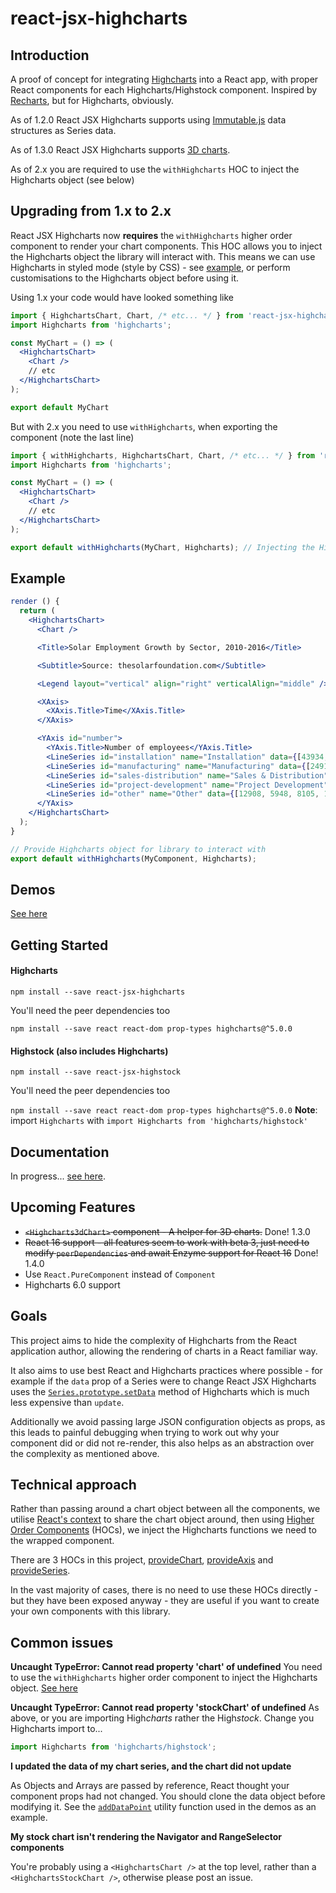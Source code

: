 # react-jsx-highcharts

## Introduction

A proof of concept for integrating [Highcharts](https://github.com/highcharts/highcharts) into a React app, with proper React components for each Highcharts/Highstock component. Inspired by [Recharts](https://github.com/recharts/recharts), but for Highcharts, obviously.

As of 1.2.0 React JSX Highcharts supports using [Immutable.js](https://facebook.github.io/immutable-js/) data structures as Series data.

As of 1.3.0 React JSX Highcharts supports [3D charts](https://whawker.github.io/react-jsx-highcharts/examples/3DChart/index.html).

As of 2.x you are required to use the `withHighcharts` HOC  to inject the Highcharts object (see below)

## Upgrading from 1.x to 2.x

React JSX Highcharts now **requires** the `withHighcharts` higher order component to render your chart components. This HOC allows you to inject the Highcharts object the library will interact with.
This means we can use Highcharts in styled mode (style by CSS) - see [example](https://whawker.github.io/react-jsx-highcharts/examples/StyleByCSS/index.html), or perform customisations to the Highcharts object before using it.

Using 1.x your code would have looked something like

```jsx
import { HighchartsChart, Chart, /* etc... */ } from 'react-jsx-highcharts';
import Highcharts from 'highcharts';

const MyChart = () => (
  <HighchartsChart>
    <Chart />
    // etc
  </HighchartsChart>
);

export default MyChart
```

But with 2.x you need to use `withHighcharts`, when exporting the component (note the last line)

```jsx
import { withHighcharts, HighchartsChart, Chart, /* etc... */ } from 'react-jsx-highcharts';
import Highcharts from 'highcharts';

const MyChart = () => (
  <HighchartsChart>
    <Chart />
    // etc
  </HighchartsChart>
);

export default withHighcharts(MyChart, Highcharts); // Injecting the Highcharts object
```

## Example

```jsx
render () {
  return (
    <HighchartsChart>
      <Chart />

      <Title>Solar Employment Growth by Sector, 2010-2016</Title>

      <Subtitle>Source: thesolarfoundation.com</Subtitle>

      <Legend layout="vertical" align="right" verticalAlign="middle" />

      <XAxis>
        <XAxis.Title>Time</XAxis.Title>
      </XAxis>

      <YAxis id="number">
        <YAxis.Title>Number of employees</YAxis.Title>
        <LineSeries id="installation" name="Installation" data={[43934, 52503, 57177, 69658, 97031, 119931, 137133, 154175]} />
        <LineSeries id="manufacturing" name="Manufacturing" data={[24916, 24064, 29742, 29851, 32490, 30282, 38121, 40434]} />
        <LineSeries id="sales-distribution" name="Sales & Distribution" data={[11744, 17722, 16005, 19771, 20185, 24377, 32147, 39387]} />
        <LineSeries id="project-development" name="Project Development" data={[null, null, 7988, 12169, 15112, 22452, 34400, 34227]} />
        <LineSeries id="other" name="Other" data={[12908, 5948, 8105, 11248, 8989, 11816, 18274, 18111]} />
      </YAxis>
    </HighchartsChart>
  );
}

// Provide Highcharts object for library to interact with
export default withHighcharts(MyComponent, Highcharts);
```

## Demos

[See here](https://whawker.github.io/react-jsx-highcharts/examples/index.html)

## Getting Started

#### Highcharts
`npm install --save react-jsx-highcharts`

You'll need the peer dependencies too

`npm install --save react react-dom prop-types highcharts@^5.0.0`

#### Highstock (also includes Highcharts)
`npm install --save react-jsx-highstock`

You'll need the peer dependencies too

`npm install --save react react-dom prop-types highcharts@^5.0.0`
**Note**: import `Highcharts` with `import Highcharts from 'highcharts/highstock'`

## Documentation
In progress... [see here](https://github.com/whawker/react-jsx-highcharts/wiki).

## Upcoming Features
* ~~`<Highcharts3dChart>` component - A helper for 3D charts.~~ Done! 1.3.0
* ~~React 16 support - all features seem to work with beta 3, just need to modify `peerDependencies` and await Enzyme support for React 16~~ Done! 1.4.0
* Use `React.PureComponent` instead of `Component`
* Highcharts 6.0 support

## Goals

This project aims to hide the complexity of Highcharts from the React application author, allowing the rendering of charts in a React familiar way.

It also aims to use best React and Highcharts practices where possible - for example if the `data` prop of a Series were to change React JSX Highcharts uses the [`Series.prototype.setData`](http://api.highcharts.com/highstock/Series.setData) method of Highcharts which is much less expensive than `update`.

Additionally we avoid passing large JSON configuration objects as props, as this leads to painful debugging when trying to work out why your component did or did not re-render, this also helps as an abstraction over the complexity as mentioned above.

## Technical approach

Rather than passing around a chart object between all the components, we utilise [React's context](https://facebook.github.io/react/docs/context.html) to share the chart object around, then using [Higher Order Components](https://medium.com/@mweststrate/how-to-safely-use-react-context-b7e343eff076) (HOCs), we inject the Highcharts functions we need to the wrapped component.

There are 3 HOCs in this project, [provideChart](https://github.com/whawker/react-jsx-highcharts/blob/master/packages/react-jsx-highcharts/src/components/ChartProvider/index.js), [provideAxis](https://github.com/whawker/react-jsx-highcharts/blob/master/packages/react-jsx-highcharts/src/components/AxisProvider/index.js) and [provideSeries](https://github.com/whawker/react-jsx-highcharts/blob/master/packages/react-jsx-highcharts/src/components/SeriesProvider/index.js).

In the vast majority of cases, there is no need to use these HOCs directly - but they have been exposed anyway - they are useful if you want to create your own components with this library.

## Common issues

**Uncaught TypeError: Cannot read property 'chart' of undefined**
You need to use the `withHighcharts` higher order component to inject the Highcharts object. [See here](https://github.com/whawker/react-jsx-highcharts/wiki/Higher-Order-Components#withhighcharts-version-200)

**Uncaught TypeError: Cannot read property 'stockChart' of undefined**
As above, or you are importing High*charts* rather the High*stock*. Change you Highcharts import to...
```js
import Highcharts from 'highcharts/highstock';
```

**I updated the data of my chart series, and the chart did not update**

As Objects and Arrays are passed by reference, React thought your component props had not changed. You should clone the data object before modifying it. See the [`addDataPoint`](https://github.com/whawker/react-jsx-highcharts/blob/master/examples/utils/data-helpers.js#L19-L20) utility function used in the demos as an example.

**My stock chart isn't rendering the Navigator and RangeSelector components**

You're probably using a `<HighchartsChart />` at the top level, rather than a `<HighchartsStockChart />`, otherwise please post an issue.
